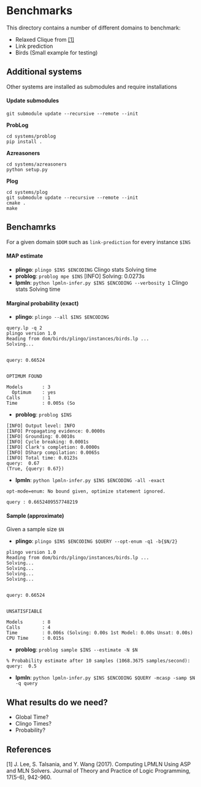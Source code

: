 # Benchmarks

This directory contains a number of different domains to benchmark:
- Relaxed Clique from [[1]](#1)
- Link prediction
- Birds (Small example for testing)

## Additional systems

Other systems are installed as submodules and require installations

#### Update submodules

```
git submodule update --recursive --remote --init
```

**ProbLog**

```shell
cd systems/problog
pip install .
```

**Azreasoners**

```shell
cd systems/azreasoners
python setup.py
```

**Plog**

```shell
cd systems/plog
git submodule update --recursive --remote --init
cmake .
make
```

## Benchamrks 

For a given domain `$DOM` such as `link-prediction` for every instance `$INS`

#### MAP estimate
- **plingo**: `plingo $INS $ENCODING`
  Clingo stats Solving time
- **problog**: `problog mpe $INS`
  [INFO] Solving: 0.0273s
- **lpmln**: `python lpmln-infer.py $INS $ENCODING --verbosity 1`
  Clingo stats Solving time


#### Marginal probability (exact)
- **plingo**: `plingo --all $INS $ENCODING `
```
query.lp -q 2
plingo version 1.0
Reading from dom/birds/plingo/instances/birds.lp ...
Solving...


query: 0.66524


OPTIMUM FOUND

Models       : 3
  Optimum    : yes
Calls        : 1
Time         : 0.005s (So
```
- **problog**: `problog $INS`
```
[INFO] Output level: INFO
[INFO] Propagating evidence: 0.0000s
[INFO] Grounding: 0.0010s
[INFO] Cycle breaking: 0.0001s
[INFO] Clark's completion: 0.0000s
[INFO] DSharp compilation: 0.0065s
[INFO] Total time: 0.0123s
query:	0.67
(True, {query: 0.67})
```

- **lpmln**: `python lpmln-infer.py $INS $ENCODING -all -exact` 
```
opt-mode=enum: No bound given, optimize statement ignored.

query : 0.6652409557748219
```


#### Sample (approximate)

Given a sample size `$N`

- **plingo**: `plingo $INS $ENCODING $QUERY --opt-enum -q1 -b{$N/2}`
```
plingo version 1.0
Reading from dom/birds/plingo/instances/birds.lp ...
Solving...
Solving...
Solving...
Solving...


query: 0.66524


UNSATISFIABLE

Models       : 8
Calls        : 4
Time         : 0.006s (Solving: 0.00s 1st Model: 0.00s Unsat: 0.00s)
CPU Time     : 0.015s
```
- **problog**: `problog sample $INS --estimate -N $N`

```
% Probability estimate after 10 samples (1068.3675 samples/second):
query:  0.5 
```

- **lpmln**: `python lpmln-infer.py $INS $ENCODING $QUERY -mcasp -samp $N -q query`

## What results do we need?

- Global Time?
- Clingo Times?
- Probability?


## References
<a id="1">[1]</a>
J. Lee, S. Talsania, and Y. Wang (2017).
Computing LPMLN Using ASP and MLN Solvers.
Journal of Theory and Practice of Logic Programming, 17(5-6), 942-960.
